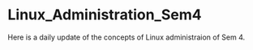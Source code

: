 # Linux_Administration_Sem4

Here is a daily update of the concepts of Linux administraion of Sem 4.
